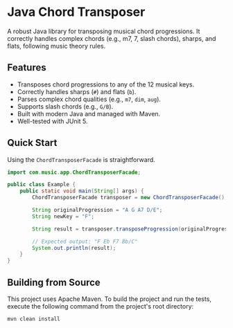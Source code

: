 # Java Chord Transposer

A robust Java library for transposing musical chord progressions. It correctly handles complex chords (e.g., m7, 7, slash chords), sharps, and flats, following music theory rules.

## Features

- Transposes chord progressions to any of the 12 musical keys.
- Correctly handles sharps (`#`) and flats (`b`).
- Parses complex chord qualities (e.g., `m7`, `dim`, `aug`).
- Supports slash chords (e.g., `G/B`).
- Built with modern Java and managed with Maven.
- Well-tested with JUnit 5.

## Quick Start

Using the `ChordTransposerFacade` is straightforward.

```java
import com.music.app.ChordTransposerFacade;

public class Example {
    public static void main(String[] args) {
        ChordTransposerFacade transposer = new ChordTransposerFacade();

        String originalProgression = "A G A7 D/E";
        String newKey = "F";

        String result = transposer.transposeProgression(originalProgression, newKey);

        // Expected output: "F Eb F7 Bb/C"
        System.out.println(result);
    }
}
```

## Building from Source

This project uses Apache Maven. To build the project and run the tests, execute the following command from the project's root directory:

```bash
mvn clean install
```